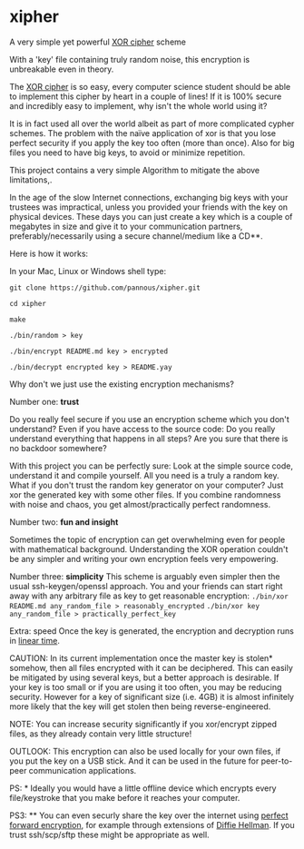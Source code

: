 # xipher
A very simple yet powerful [XOR cipher](https://en.wikipedia.org/wiki/XOR_cipher) scheme

With a 'key' file containing truly random noise, this encryption is unbreakable even in theory.

The [XOR cipher](https://en.wikipedia.org/wiki/XOR_cipher) is so easy, every computer science student should be able to implement this cipher by heart in a couple of lines! If it is 100% secure and incredibly easy to implement, why isn't the whole world using it?

It is in fact used all over the world albeit as part of more complicated cypher schemes.
The problem with the naïve application of xor is that you lose perfect security if you apply the key too often (more than once).
Also for big files you need to have big keys, to avoid or minimize repetition.

This project contains a very simple Algorithm to mitigate the above limitations,.

In the age of the slow Internet connections, exchanging big keys with your trustees was impractical,
unless you provided your friends with the key on physical devices. These days you can just create a key which is a couple of megabytes in size and give it to your communication partners, preferably/necessarily using a secure channel/medium like a CD**.



Here is how it works:

In your Mac, Linux or Windows shell type:

`git clone https://github.com/pannous/xipher.git`

`cd xipher`

`make`

`./bin/random > key`

`./bin/encrypt README.md key > encrypted`

`./bin/decrypt encrypted key > README.yay`


Why don't we just use the existing encryption mechanisms?

Number one: **trust**

Do you really feel secure if you use an encryption scheme which you don't understand?
Even if you have access to the source code: Do you really understand everything that happens in all steps?
Are you sure that there is no backdoor somewhere?

With this project you can be perfectly sure:
Look at the simple source code, understand it and compile yourself.
All you need is a truly a random key.
What if you don't trust the random key generator on your computer?
Just xor the generated key with some other files.
If you combine randomness with noise and chaos, you get almost/practically perfect randomness.

Number two: **fun and insight**

Sometimes the topic of encryption can get overwhelming even for people with mathematical background.
Understanding the XOR operation couldn't be any simpler and writing your own encryption feels very empowering.

Number three: **simplicity**
This scheme is arguably even simpler then the usual ssh-keygen/openssl approach.
You and your friends can start right away with any arbitrary file as key to get reasonable encryption:
`./bin/xor README.md any_random_file > reasonably_encrypted`
`./bin/xor key any_random_file > practically_perfect_key`

Extra: speed
Once the key is generated, the encryption and decryption runs in [linear time](https://en.wikipedia.org/wiki/Time_complexity#Linear_time).


CAUTION: In its current implementation once the master key is stolen* somehow, then all files encrypted with it can be deciphered.
This can easily be mitigated by using several keys, but a better approach is desirable.
If your key is too small or if you are using it too often, you may be reducing security.
However for a key of significant size (i.e. 4GB) it is almost infinitely more likely that the key will get stolen then being reverse-engineered.

NOTE: You can increase security significantly if you xor/encrypt zipped files, as they already contain very little structure!

OUTLOOK: This encryption can also be used locally for your own files, if you put the key on a USB stick. And it can be used in the future for peer-to-peer communication applications.


PS: * Ideally you would have a little offline device which encrypts every file/keystroke that you make before it reaches your computer.

PS3: ** You can even securly share the key over the internet using [perfect forward encryption](https://en.wikipedia.org/wiki/Forward_secrecy#Perfect_forward_secrecy), for example through extensions of [Diffie Hellman](https://github.com/pannous/Diffie-Hellman). If you trust ssh/scp/sftp these might be appropriate as well.

